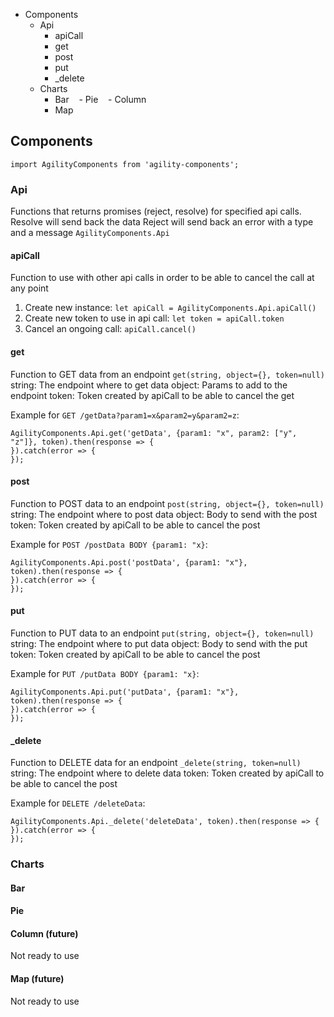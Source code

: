 - Components
  - Api
    - apiCall
    - get
    - post
    - put
    - _delete
  - Charts
    - Bar
    - Pie
    - Column
    - Map
  
## Components
`import AgilityComponents from 'agility-components';`

### Api
Functions that returns promises (reject, resolve) for specified api calls.
Resolve will send back the data
Reject will send back an error with a type and a message
`AgilityComponents.Api`

#### apiCall
Function to use with other api calls in order to be able to cancel the call at any point
1. Create new instance: `let apiCall = AgilityComponents.Api.apiCall()`
2. Create new token to use in api call: `let token = apiCall.token`
3. Cancel an ongoing call: `apiCall.cancel()`

#### get
Function to GET data from an endpoint
`get(string, object={}, token=null)`
string: The endpoint where to get data
object: Params to add to the endpoint
token: Token created by apiCall to be able to cancel the get

Example for `GET /getData?param1=x&param2=y&param2=z`:
```
AgilityComponents.Api.get('getData', {param1: "x", param2: ["y", "z"]}, token).then(response => {
}).catch(error => {
});
```

#### post
Function to POST data to an endpoint
`post(string, object={}, token=null)`
string: The endpoint where to post data
object: Body to send with the post
token: Token created by apiCall to be able to cancel the post

Example for `POST /postData BODY {param1: "x}`:
```
AgilityComponents.Api.post('postData', {param1: "x"}, token).then(response => {
}).catch(error => {
});
```

#### put
Function to PUT data to an endpoint
`put(string, object={}, token=null)`
string: The endpoint where to put data
object: Body to send with the put
token: Token created by apiCall to be able to cancel the post

Example for `PUT /putData BODY {param1: "x}`:
```
AgilityComponents.Api.put('putData', {param1: "x"}, token).then(response => {
}).catch(error => {
});
```

#### _delete
Function to DELETE data for an endpoint
`_delete(string, token=null)`
string: The endpoint where to delete data
token: Token created by apiCall to be able to cancel the post

Example for `DELETE /deleteData`:
```
AgilityComponents.Api._delete('deleteData', token).then(response => {
}).catch(error => {
});
```

### Charts

#### Bar

#### Pie

#### Column (future)
Not ready to use
#### Map (future)
Not ready to use
